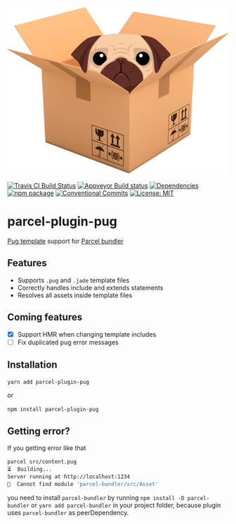 <p align="center">
    <img alt="parcel-plugin-pug" src="https://raw.githubusercontent.com/Ty3uK/parcel-plugin-pug/master/.assets/logo.png" width="512">
</p>

[![Travis CI Build Status](https://travis-ci.org/Ty3uK/parcel-plugin-pug.svg?branch=master)](https://travis-ci.org/Ty3uK/parcel-plugin-pug)
[![Appveyor Build status](https://ci.appveyor.com/api/projects/status/kjnr9wm0d0r29677?svg=true)](https://ci.appveyor.com/project/Ty3uK/parcel-plugin-pug)
[![Dependencies](https://david-dm.org/Ty3uK/parcel-plugin-pug.svg?branch=master)](https://travis-ci.org/Ty3uK/parcel-plugin-pug)
[![npm package](https://img.shields.io/npm/v/parcel-plugin-pug.svg)](https://www.npmjs.com/package/parcel-plugin-pug)
[![Conventional Commits](https://img.shields.io/badge/Conventional%20Commits-1.0.0-yellow.svg)](https://conventionalcommits.org)
[![License: MIT](https://img.shields.io/badge/License-MIT-yellow.svg)](https://opensource.org/licenses/MIT)

# parcel-plugin-pug

[Pug template](https://github.com/pugjs/pug) support for [Parcel bundler](https://github.com/parcel-bundler/parcel)

## Features

- Supports `.pug` and `.jade` template files
- Correctly handles include and extends statements
- Resolves all assets inside template files

## Coming features

- [x] Support HMR when changing template includes
- [ ] Fix duplicated pug error messages

## Installation
`yarn add parcel-plugin-pug`

or

`npm install parcel-plugin-pug`

## Getting error?

If you getting error like that

```bash
parcel src/content.pug
⏳  Building...
Server running at http://localhost:1234
🚨  Cannot find module 'parcel-bundler/src/Asset'
```

you need to install `parcel-bundler` by running `npm install -D parcel-bundler` or `yarn add parcel-bundler` in your project folder, because plugin uses `parcel-bundler` as peerDependency.
